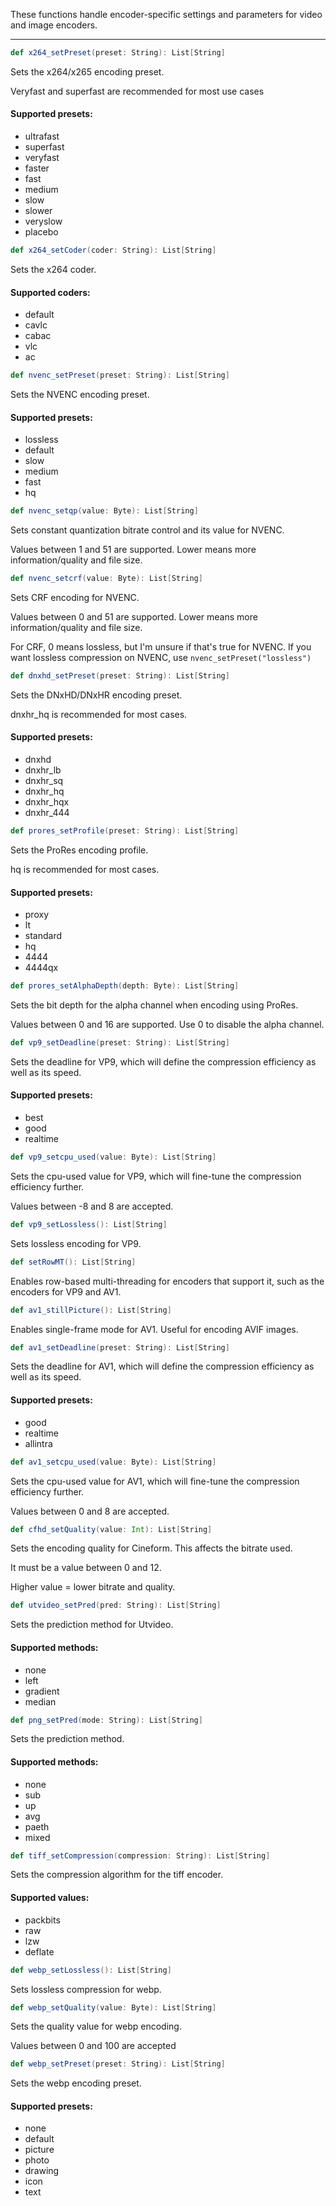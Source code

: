 These functions handle encoder-specific settings and parameters for video and image encoders.

---

```scala
def x264_setPreset(preset: String): List[String]
```
Sets the x264/x265 encoding preset.

Veryfast and superfast are recommended for most use cases

#### Supported presets:
* ultrafast
* superfast
* veryfast
* faster
* fast
* medium
* slow
* slower
* veryslow
* placebo

```scala
def x264_setCoder(coder: String): List[String]
```
Sets the x264 coder.

#### Supported coders:
* default
* cavlc
* cabac
* vlc
* ac

```scala
def nvenc_setPreset(preset: String): List[String]
```
Sets the NVENC encoding preset.

#### Supported presets:
* lossless
* default
* slow
* medium
* fast
* hq

```scala
def nvenc_setqp(value: Byte): List[String]
```
Sets constant quantization bitrate control and its value for NVENC.

Values between 1 and 51 are supported. Lower means more information/quality and file size.

```scala
def nvenc_setcrf(value: Byte): List[String]
```
Sets CRF encoding for NVENC.

Values between 0 and 51 are supported. Lower means more information/quality and file size.

For CRF, 0 means lossless, but I'm unsure if that's true for NVENC. If you want lossless compression on NVENC, use ```nvenc_setPreset("lossless")```

```scala
def dnxhd_setPreset(preset: String): List[String]
```
Sets the DNxHD/DNxHR encoding preset.

dnxhr_hq is recommended for most cases.

#### Supported presets:
* dnxhd
* dnxhr_lb
* dnxhr_sq
* dnxhr_hq
* dnxhr_hqx
* dnxhr_444

```scala
def prores_setProfile(preset: String): List[String]
```
Sets the ProRes encoding profile.

hq is recommended for most cases.

#### Supported presets:
* proxy
* lt
* standard
* hq
* 4444
* 4444qx

```scala
def prores_setAlphaDepth(depth: Byte): List[String]
```
Sets the bit depth for the alpha channel when encoding using ProRes.

Values between 0 and 16 are supported. Use 0 to disable the alpha channel.

```scala
def vp9_setDeadline(preset: String): List[String]
```
Sets the deadline for VP9, which will define the compression efficiency as well as its speed.

#### Supported presets:
* best
* good
* realtime

```scala
def vp9_setcpu_used(value: Byte): List[String]
```
Sets the cpu-used value for VP9, which will fine-tune the compression efficiency further.

Values between -8 and 8 are accepted.

```scala
def vp9_setLossless(): List[String]
```
Sets lossless encoding for VP9.

```scala
def setRowMT(): List[String]
```
Enables row-based multi-threading for encoders that support it, such as the encoders for VP9 and AV1.

```scala
def av1_stillPicture(): List[String]
```
Enables single-frame mode for AV1. Useful for encoding AVIF images.

```scala
def av1_setDeadline(preset: String): List[String]
```
Sets the deadline for AV1, which will define the compression efficiency as well as its speed.

#### Supported presets:
* good
* realtime
* allintra

```scala
def av1_setcpu_used(value: Byte): List[String]
```
Sets the cpu-used value for AV1, which will fine-tune the compression efficiency further.

Values between 0 and 8 are accepted.

```scala
def cfhd_setQuality(value: Int): List[String]
```
Sets the encoding quality for Cineform. This affects the bitrate used.

It must be a value between 0 and 12.

Higher value = lower bitrate and quality.

```scala
def utvideo_setPred(pred: String): List[String]
```
Sets the prediction method for Utvideo.

#### Supported methods:
* none
* left
* gradient
* median

```scala
def png_setPred(mode: String): List[String]
```
Sets the prediction method.

#### Supported methods:
* none
* sub
* up
* avg
* paeth
* mixed

```scala
def tiff_setCompression(compression: String): List[String]
```
Sets the compression algorithm for the tiff encoder.

#### Supported values:
* packbits
* raw
* lzw
* deflate

```scala
def webp_setLossless(): List[String]
```
Sets lossless compression for webp.

```scala
def webp_setQuality(value: Byte): List[String]
```
Sets the quality value for webp encoding.

Values between 0 and 100 are accepted

```scala
def webp_setPreset(preset: String): List[String]
```
Sets the webp encoding preset.

#### Supported presets:
* none
* default
* picture
* photo
* drawing
* icon
* text
